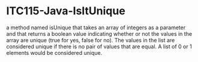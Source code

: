 # ITC115-Java-IsItUnique
a method named isUnique that takes an array of integers as a parameter and that returns a boolean value indicating whether or not the values in the array are unique (true for yes, false for no). The values in the list are considered unique if there is no pair of values that are equal. A list of 0 or 1 elements would be considered unique.
